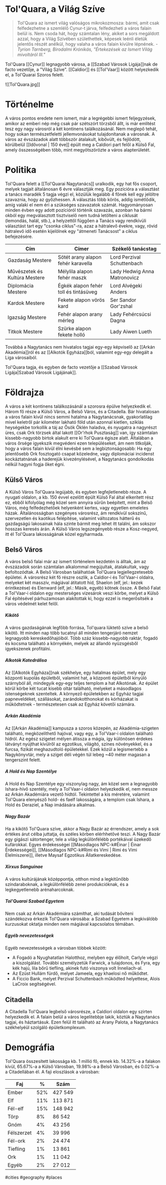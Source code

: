 # Tol'Quara, a Világ Szíve

> Tol'Quara az ismert világ valóságos mikrokozmosza: bármi, amit csak felfedezhetne a szemlélő Cynur-t járva, felfedezheti a város falain belül is. Nem csoda hát, hogy számtalan lény, akiket a sors megáldott azzal, hogy a Világ Szívében születhettek, képesek leénli életük jelentős részét anélkül, hogy valaha a város falain kívülre lépnének.
*-Tyrion Tarnberg, Birodalmi Krónikás, "Értekezések az Ismert Világ mivoltáról III."*

Tol'Quara [[Cynur]] legnagyobb városa, a [[Szabad Városok Ligája]]nak de facto vezetője, a "Világ Szíve". [[Caldior]] és [[Tol'Vaar]] között helyezkedik el, a Tol'Quarai Szoros felett.

![[Tol'Quara.jpg]]

# Történelme
A város pontos eredete nem ismert, már a legrégebbi ismert feljegyzések, amikor az emberi nép még csak pár szétszórt törzsből állt, is már említést tesz egy nagy városról a két kontinens találkozásánál. Nem meglepő tehát, hogy sokan természetfeletti jellemvonásokat tulajdonítanak a városnak. A város az évszázadok alatt többször átalakult, kibővült, és fejlődött, körülbelül [[Idővonal | 150 éve]] épült meg a Caldiori part felől a Külső Fal, amely összességében több, mint megyötszörözte a város alapterületét.

# Politika
Tol'Quara felett a [[Tol'Quarai Nagytanács]] uralkodik, egy hat fős csoport, melyek tagjait általánosan 6 évre választják meg. Egy pozícióra a választást a tanács maradék 5 tagja végzi el, közülük legalább 4 főnek kell egy jelöltre szavaznia, hogy az győzhessen. A választás több körös, addig ismétlődik, amíg valaki el nem éri a szükséges szavazatok számát. Hagyományosan minden évben egy adott pozícióról történik szavazás, azonban ha bármi okból egy megválasztott tisztviselő nem tudná letölteni a ciklusát (lemondás, halál, stb.), a helyzettől függően a Tanács vagy rendkívüli választást tart egy "csonka ciklus"-ra, azaz a hátralevő évekre, vagy, rövid hátralevő idő esetén kijelölnek egy "átmeneti Tanácsost" a ciklus befejezésére.

| Cím                           | Címer                                 | Székelő tanácstag            |
| ----------------------------- | ------------------------------------- | ---------------------------- |
| Gazdaság Mestere              | Sötét arany alapon fehér karavella     | Lord Perzival Schuttenbach   |
| Művészetek és Kultúra Mestere | Mélylila alapon fehér maszk           | Lady Hedwig Anna Matronovicz |
| Diplomácia Mestere            | Égkék alapon fehér toll és tintásüveg | Lord Alvégeki Anders         |
| Kardok Mestere                | Fekete alapon vörös kard              | Ser Sandor Gor'zshal         |
| Igazság Mestere               | Fehér alapon arany mérleg             | Lady Fehércsúcsi Dagna       |
| Titkok Mestere                | Szürke alapon fekete holló            | Lady Aiwen Lueth             |

Továbbá a Nagytanács nem hivatalos tagjai egy-egy képviselő az [[Arkán Akadémia]]ról és az [[Alkotók Egyháza]]ból, valamint egy-egy delegált a Liga városaiból.

Tol'Quara tagja, és egyben de facto vezetője a [[Szabad Városok Ligája|Szabad Városok Ligájának]].

# Földrajza
A város a két kontinens találkozásánál a szorosra épülve helyezkedik el. Három fő része a Külső Város, a Belső Város, és a Citadella. Bár hivatalosan a város falain kívül nincs semmi hatalma a Nagytanácsnak, gyakorlatilag mivel keletről pár kilométer lakható föld után azonnal kietlen, sziklás heységekbe torkollik a táj az Ősök Öklén haladva, és nyugatra a nagyrészt üres, csak Ork törzsek által lakott [[Or'rhok Pusztaság]] van, így számtalan kissebb-nagyobb birtok alakult erre ki Tol'Quara égisze alatt. Általában a város őrsége igyekszik megvédeni ezen településeket, ám nem titkolják, hogy a város falain kívül élni kevésbé sem a legbiztonságosabb: Ha egy jelentősebb Ork fosztogató csapat közeledne, vagy diplomáciai incidenst kockáztatnának a haderejük kivezénylésével, a Nagytanács gondolkodás nélkül hagyni fogja őket égni.

## Külső Város
A Külső Város Tol'Quara legújabb, és egyben legfejletlenebb része. A nyugati oldalon, a kb. 150 évvel ezelőtt épült Külső Fal által elkerített rész ez, ebből kifolyólag még közel sem annyira sűrűn beépített, mint a Belső Város, még felfedezhetőek helyenként kertes, vagy egyetlen emeletes házak. Általánosságban szegényes városrész, ám rendkívül sokszínű, szervezetlen és kaotikus felépítése, valamint változatos hátterű és gazdagságú lakosainak hála szinte bármit meg lehet itt találni, ám sokszor hosszas keresés árán. A Külső Város legszegényebb része a Kosz-negyed, itt él Tol'Quara lakosságának közel egyharmada.

## Belső Város
A város belső falai már az ismert történelem kezdetén is álltak, ám az évszázadok során számtalan alkalommal megújultak, átalakultak, vagy befoltozódtak. A Belső Városban találhatóak Tol'Quara legjellegzetesebb épületei. A városrész két fő részre oszlik, a Caldior-i és Tol'Vaar-i oldalra, melyeket két masszív, mágiával átitatott híd, Shaelon (elf, jel.: kezek érintkezése) és Elenward (elf, jel.: Másik, egyéb) kötnek össze. A Belső Falat a Tol'Vaar-i oldalon egy mesterséges vizesárok veszi körbe, melyet a Külső Fal építésével párhuzamosan alakítottak ki, hogy ezzel is megerősítsék a város védelmét kelet felől.

##### Kikötő
A város gazdaságának legfőbb forrása, Tol'quara lüktető szíve a belső kikötő. Itt minden nap több tucatnyi áll minden tengerjáró nemzet legnagyobb kereskedőhajóiból. Több száz kissebb-nagyobb raktár, fogadó és kocsma található a környékén, melyek az állandó nyüzsgésből igyekszenek profitálni.

##### Alkotók Katedrálisa
Az [[Alkotók Egyháza]]nak székhelye, egy hatalmas épület, mely egy központi kupolás épületből, valamint hat, a központi épületből kinyúló szárnyból áll, mindegyik egy-egy teljes templom a hat Alkotónak. Az épület körül körbe két tucat kisebb oltár található, melyeket a másodlagos istenségeknek szenteltek. A környező épületekben az Egyház tagjai papneveldéket, szállásokat, zarándokotthonokat és kórházakat is működtetnek - természetesen csak az Egyház követői számára.

##### Arkán Akadémia
Az [[Arkán Akadémia]] kampusza a szoros közepén, az Akadémia-szigeten található, megközelíthető hajóval, vagy egy, a Tol'Vaar-i oldalon található hídról. Az egész szigetet mélyen átissza a mágia, így különösen érdekes látványt nyújthat kívülről az egzotikus, világító, színes növényekkel, és a furcsa, fizikát meghazudtoló épületekkel. Ezek közül a legismertebb a Nagykönyvtár, mely a sziget déli végén túl lebeg ~40 méter magasan a tengerszint felett.

##### A Hold és Nap Szentélye
A Hold és Nap Szentélye egy viszonylag nagy, ám közel sem a legnagyobb Ishara-hívő szentély, mely a Tol'Vaar-i oldalon helyezkedik el, nem messze az Arkán Akadémiára vezető hídtól. Tekintettel a kis méretére, valamint Tol'Quara elenyésző hold- és faelf lakosságára, a templom csak Ishara, a Hold és Deraziel, a Nap imádására alkalmas.

##### Nagy Bazár
Ha a kikötő Tol'Quara szíve, akkor a Nagy Bazár az érrendszer, amely a sok értékes árut célba juttatja, és széles körben elérhhetővé teszi. A Nagy Bazár egy gigászi sátortenger, tele a világ legkülönfélébb portékáival üzekedő kufárokkal. Egyes érdekességei [[Másodlagos NPC-k#Éinar | Éinar Érdekességei]], [[Másodlagos NPC-k#Rimi és Vimi | Rimi és Vimi Élelmiszerei]], illetve Maysaf Egzotikus Állatkereskedése.

##### Xirxus Sanguinae
A város kultúrájának középpontja, otthon mind a legkitűnőbb színdaraboknak, a legkülönfélébb zenei produkcióknak, és a legkegyetlenebb arénaharcoknak.

##### Tol'Quarai Szabad Egyetem
Nem csak az Arkán Akadémiára számíthat, aki tudását bőviteni szándékozva érkezik Tol'Quara városába: a Szabad Egyetem a legkiválóbb kurzusokat oktatja minden nem mágiával kapcsolatos témában.

##### Egyéb nevezetességek
Egyéb nevezetességek a városban többek között:
- A Fogadó a Nyughatatlan Halotthoz, melyben egy élőholt, Carlyle végzi a kiszolgálást. További személyzetük Farwick, a tulajdonos, és Fyra, egy kék hajú, lila bőrű tiefling, akinek futó viszonya volt Inneliach-al.
- Az Ezüst Hullám fürdő, melyet Jameela, egy khaelosi nő működtet.
- A Ficcio Bank, melyet Perzival Schuttenbach működted helyettese, Alois LaCroix segítségével.

## Citadella
A Citadella Tol'Quara legbelső városrésze, a Caldiori oldalon egy szirten helyezkedik el. A falain belül a város legelitebbje lakik, köztük a Nagytanács tagjai, és háztartásuk. Ezen felül itt található az Arany Palota, a Nagytanács székhelyéül szolgáló épületkomplexum.

# Demográfia
Tol'Quara összesített lakossága kb. 1 millió fő, ennek kb. 14.32%-a a falakon kívül, 65.67%-a a Külső Városban, 19.98%-a a Belső Városban, és 0.02%-a a Citadellában él.
A faji eloszlások a városban:

| Faj        | %   | Szám    |
| ---------- | --- | ------- |
| Ember      | 52% | 427 549 |
| Elf        | 11% | 113 871 |
| Fél-elf    | 15% | 148 942 |
| Törp       | 8%  | 86 542  |
| Gnóm       | 4%  | 43 256  |
| Félszerzet | 4%  | 39 996  |
| Fél-ork    | 2%  | 24 474  |
| Tiefling   | 1%  | 13 861  |
| Ork        | 1%  | 11 042  |
| Egyéb      | 2%  | 27 012  |



#cities #geography #places